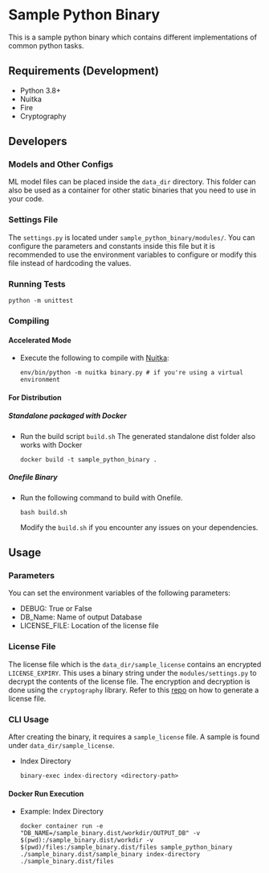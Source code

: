 # Sample Python Binary
This is a sample python binary which contains different implementations of common python tasks.

## Requirements (Development)
- Python 3.8+
- Nuitka
- Fire
- Cryptography

## Developers
### Models and Other Configs
ML model files can be placed inside the `data_dir` directory. This folder can also be used as a container for other static binaries that you need to use in your code. 
### Settings File
The `settings.py` is located under `sample_python_binary/modules/`. You can configure the parameters and constants inside this file but it is recommended to use the environment variables to configure or modify this file instead of hardcoding the values.

### Running Tests
```
python -m unittest
```

### Compiling
#### Accelerated Mode
- Execute the following to compile with [Nuitka](https://github.com/Nuitka/Nuitka):
    ```
    env/bin/python -m nuitka binary.py # if you're using a virtual environment
    ```
#### For Distribution
##### Standalone packaged with Docker
- Run the build script `build.sh` The generated standalone dist folder also works with Docker
    ```
    docker build -t sample_python_binary .
    ```
##### Onefile Binary
- Run the following command to build with Onefile.
    ```
    bash build.sh
    ```
    Modify the `build.sh` if you encounter any issues on your dependencies.


## Usage
### Parameters
You can set the environment variables of the following parameters:
- DEBUG: True or False
- DB_Name: Name of output Database
- LICENSE_FILE: Location of the license file

### License File
The license file which is the `data_dir/sample_license` contains an encrypted `LICENSE_EXPIRY`. This uses a binary string under the `modules/settings.py` to decrypt the contents of the license file. The encryption and decryption is done using the `cryptography` library. Refer to this [repo](https://github.com/lkpanganiban/license-generator-toolbox) on how to generate a license file.

### CLI Usage
After creating the binary, it requires a `sample_license` file. A sample is found under `data_dir/sample_license`.
- Index Directory
    ```
    binary-exec index-directory <directory-path>
    ```

#### Docker Run Execution
- Example: Index Directory
    ```
    docker container run -e "DB_NAME=/sample_binary.dist/workdir/OUTPUT_DB" -v $(pwd):/sample_binary.dist/workdir -v $(pwd)/files:/sample_binary.dist/files sample_python_binary ./sample_binary.dist/sample_binary index-directory ./sample_binary.dist/files
    ```